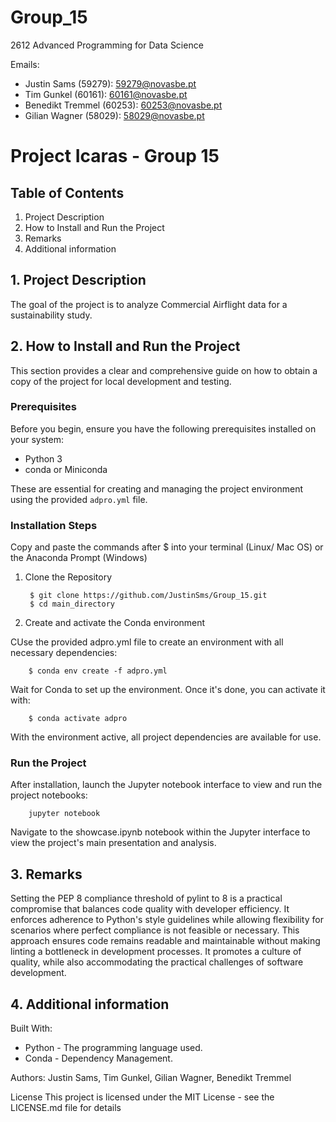 # Group_15
2612 Advanced Programming for Data Science

Emails:
* Justin Sams (59279): 59279@novasbe.pt
* Tim Gunkel (60161): 60161@novasbe.pt
* Benedikt Tremmel (60253): 60253@novasbe.pt
* Gilian Wagner (58029): 58029@novasbe.pt


# Project Icaras - Group 15

## Table of Contents
1. Project Description
2. How to Install and Run the Project
3. Remarks
4. Additional information

## 1. Project Description
The goal of the project is to analyze Commercial Airflight data for a sustainability study.

## 2. How to Install and Run the Project
This section provides a clear and comprehensive guide on how to obtain a copy of the project for local development and testing.

### Prerequisites

Before you begin, ensure you have the following prerequisites installed on your system:
- Python 3
- conda or Miniconda

These are essential for creating and managing the project environment using the provided `adpro.yml` file.

### Installation Steps

Copy and paste the commands after $ into your terminal (Linux/ Mac OS) or the Anaconda Prompt (Windows)

1. Clone the Repository

        $ git clone https://github.com/JustinSms/Group_15.git
        $ cd main_directory

2. Create and activate the Conda environment


CUse the provided adpro.yml file to create an environment with all necessary dependencies:

        $ conda env create -f adpro.yml

Wait for Conda to set up the environment. Once it's done, you can activate it with:

        $ conda activate adpro

With the environment active, all project dependencies are available for use.

### Run the Project

After installation, launch the Jupyter notebook interface to view and run the project notebooks:

        jupyter notebook

Navigate to the showcase.ipynb notebook within the Jupyter interface to view the project's main presentation and analysis.

## 3. Remarks

Setting the PEP 8 compliance threshold of pylint to 8 is a practical compromise that balances code quality with developer efficiency. It enforces adherence to Python's style guidelines while allowing flexibility for scenarios where perfect compliance is not feasible or necessary. This approach ensures code remains readable and maintainable without making linting a bottleneck in development processes. It promotes a culture of quality, while also accommodating the practical challenges of software development.

## 4. Additional information

Built With:
- Python - The programming language used.
- Conda - Dependency Management.

Authors: Justin Sams, Tim Gunkel, Gilian Wagner, Benedikt Tremmel

License
This project is licensed under the MIT License - see the LICENSE.md file for details